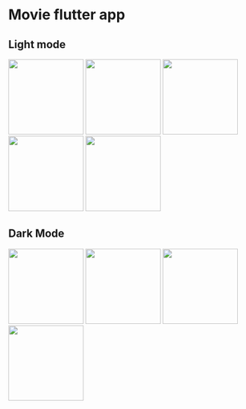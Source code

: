# Movie flutter app
## Light mode
<div>
  <img src="https://github.com/VishalSingh4310/movie_app_github/assets/52502909/08f932d8-bfcd-4fc1-99df-6b41676a6b226" width="150" >
  <img src="https://github.com/VishalSingh4310/movie_app_github/assets/52502909/a800e91b-ee57-435a-9ddb-04f6f9e55336" width="150" >
  <img src="https://github.com/VishalSingh4310/movie_app_github/assets/52502909/6fc9fcdf-7e74-4a25-bf4d-cc436b51d96a" width="150" >
  <img src="https://github.com/VishalSingh4310/movie_app_github/assets/52502909/96265390-a739-4788-a1c4-c6cc390b2bf9" width="150" >
  <img src="https://github.com/VishalSingh4310/movie_app_github/assets/52502909/61838976-893f-4254-af34-b59b09041970" width="150" >
</div>

## Dark Mode
<div>
  <img src="https://github.com/VishalSingh4310/movie_app_github/assets/52502909/0077414c-e226-4725-89b8-d0f6065054e8" width="150" >
  <img src="https://github.com/VishalSingh4310/movie_app_github/assets/52502909/b74aaf65-bc4a-4d8a-ba5b-8633d0f02d53" width="150" >
  <img src="https://github.com/VishalSingh4310/movie_app_github/assets/52502909/13f7c24c-9ad1-4b0a-8ea0-d5db62d20fe8" width="150" >
  <img src="https://github.com/VishalSingh4310/movie_app_github/assets/52502909/59a5f62b-32dc-454d-a883-528f02a0dd86" width="150" >
</div>
